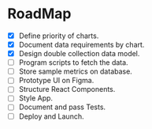 # RoadMap

- [X] Define priority of charts.
- [X] Document data requirements by chart.
- [X] Design double collection data model.
- [ ] Program scripts to fetch the data.
- [ ] Store sample metrics on database.
- [ ] Prototype UI on Figma.
- [ ] Structure React Components.
- [ ] Style App.
- [ ] Document and pass Tests.
- [ ] Deploy and Launch.
